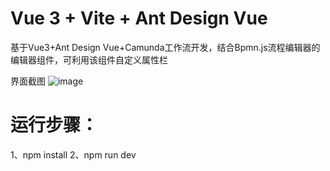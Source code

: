 # Vue 3 + Vite + Ant Design Vue

基于Vue3+Ant Design Vue+Camunda工作流开发，结合Bpmn.js流程编辑器的编辑器组件，可利用该组件自定义属性栏

界面截图
![image](https://github.com/ztgj/bpmn-vue3/assets/104379441/c0c281fe-7f93-4559-9066-014b32a8bc14)

# 运行步骤：
1、npm install
2、npm run dev
